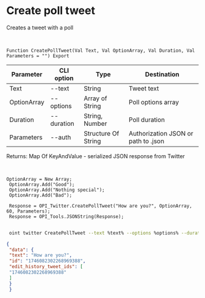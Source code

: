 ﻿---
sidebar_position: 5
---

# Create poll tweet
 Creates a tweet with a poll


<br/>


`Function CreatePollTweet(Val Text, Val OptionArray, Val Duration, Val Parameters = "") Export`

 | Parameter | CLI option | Type | Destination |
 |-|-|-|-|
 | Text | --text | String | Tweet text |
 | OptionArray | --options | Array of String | Poll options array |
 | Duration | --duration | String, Number | Poll duration |
 | Parameters | --auth | Structure Of String | Authorization JSON or path to .json |

 
 Returns: Map Of KeyAndValue - serialized JSON response from Twitter

<br/>




```bsl title="Code example"
OptionArray = New Array;
 OptionArray.Add("Good");
 OptionArray.Add("Nothing special");
 OptionArray.Add("Bad");
 
 Response = OPI_Twitter.CreatePollTweet("How are you?", OptionArray, 60, Parameters);
 Response = OPI_Tools.JSONString(Response);
```
	


```sh title="CLI command example"
 
 oint twitter CreatePollTweet --text %text% --options %options% --duration %duration% --auth %auth%

```

```json title="Result"
{
 "data": {
 "text": "How are you?",
 "id": "1746082302268969388",
 "edit_history_tweet_ids": [
 "1746082302268969388"
 ]
 }
 }
```

